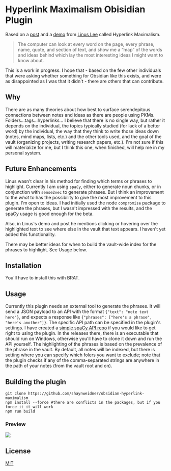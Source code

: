 # Hyperlink Maximalism Obisidian Plugin

Based on a [post](https://thesephist.com/posts/hyperlink/) and a [demo](https://notation.app/) from [Linus Lee](https://thesephist.com/) called Hyperlink Maximalism.  

> The computer can look at every word on the page, every phrase, name, quote, and section of text, and show me a “map” of the words and ideas behind which lay the most interesting ideas I might want to know about.

This is a work in progress.  I hope that - based on the few other individuals that were asking whether something for Obsidian like this exists, and were as disappointed as I was that it didn't - there are others that can contribute.

## Why

There are as many theories about how best to surface serendepitous connections between notes and ideas as there are people using PKMs.  Folders...tags...hyperlinks... I believe that there is no single way, but rather it depends on the individual, the topics typically studied (for lack of a better word) by the individual, the way that they think to write those ideas down (notes, mind maps, lists, etc.) and the other tools used, and the goal of the vault (organizing projects, writing research papers, etc.).  I'm not sure if this will materialize for me, but I think this one, when finished, will help me in my personal system.

## Future Enhancements
Linus wasn't clear in his method for finding which terms or phrases to highlight.  Currently I am using `spaCy`, either to generate noun chunks, or in conjunction with `sense2vec` to generate phrases.  But I think an improvement to the _what_ to has the possibility to give the most improvement to this plugin.  I'm open to ideas.  I had initially used the node `compromise` package to generate the phrases, but I wasn't impressed with the results, and the spaCy usage is good enough for the beta.

Also, in Linus's demo and post he mentions clicking or hovering over the highlighted text to see where else in the vault that text appears.  I haven't yet added this functionality.

There may be better ideas for when to build the vault-wide index for the phrases to highlight.  See Usage below.

## Installation
You'll have to install this with BRAT.

## Usage
Currently this plugin needs an external tool to generate the phrases.  It will send a JSON payload to an API with the format `{"text": "note text here"}`, and expects a response like `{"phrases": ["here's a phrase", "here's another"]}`.  The specific API path can be specified in the plugin's settings.  I have created a [simple spaCy API repo](https://github.com/shaynweidner/simple_spacy_api) if you would like to get right to using the plugin.  In the releases there, there is an executable that should run on Windows, otherwise you'll have to clone it down and run the API yourself.  The highlighting of the phrases is based on the prevalence of the phrase in the vault.  By default, all notes will be indexed, but there is setting where you can specify which folers you want to exclude; note that the plugin checks if any of the comma-separated strings are anywhere in the path of your notes (from the vault root and on).

## Building the plugin
```
git clone https://github.com/shaynweidner/obsidian-hyperlink-maximalism
npm install --force #there are conflicts in the packages, but if you force it it will work
npm run build
```

### Preview

![](https://i.imgur.com/Pxi9d2e.png)

## License

[MIT](LICENSE)
